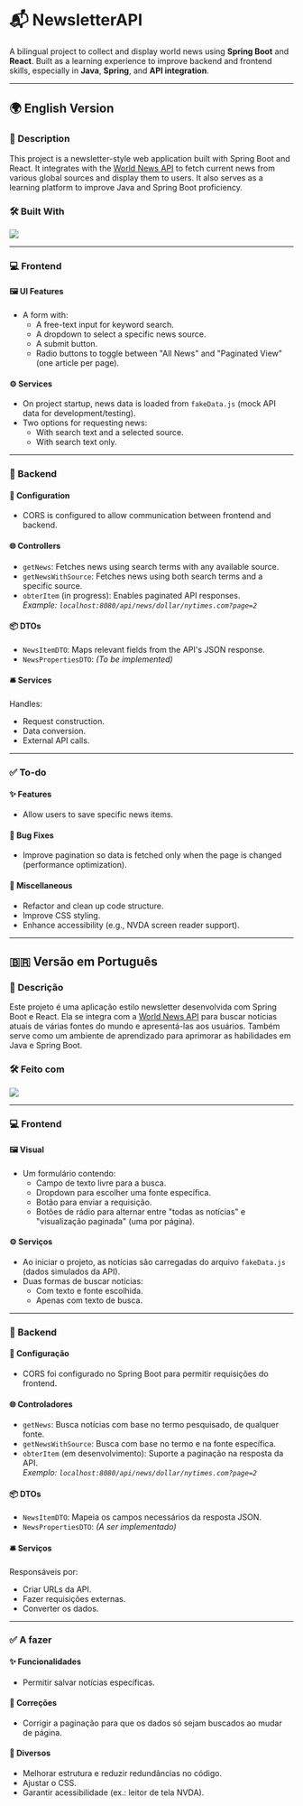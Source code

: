 # 📬 NewsletterAPI

A bilingual project to collect and display world news using **Spring Boot** and **React**. Built as a learning experience to improve backend and frontend skills, especially in **Java**, **Spring**, and **API integration**.

---

## 🌍 English Version

### 📖 Description

This project is a newsletter-style web application built with Spring Boot and React. It integrates with the [World News API](https://worldnewsapi.com) to fetch current news from various global sources and display them to users. It also serves as a learning platform to improve Java and Spring Boot proficiency.

### 🛠️ Built With
<img src="https://skillicons.dev/icons?i=react,spring"/>

---

### 💻 Frontend

#### 🖼️ UI Features
- A form with:
  - A free-text input for keyword search.
  - A dropdown to select a specific news source.
  - A submit button.
  - Radio buttons to toggle between "All News" and "Paginated View" (one article per page).

#### ⚙️ Services
- On project startup, news data is loaded from `fakeData.js` (mock API data for development/testing).
- Two options for requesting news:
  - With search text and a selected source.
  - With search text only.

---

### 🧩 Backend

#### 🔧 Configuration
- CORS is configured to allow communication between frontend and backend.

#### 🌐 Controllers
- `getNews`: Fetches news using search terms with any available source.
- `getNewsWithSource`: Fetches news using both search terms and a specific source.
- `obterItem` (in progress): Enables paginated API responses.  
  _Example: `localhost:8080/api/news/dollar/nytimes.com?page=2`_

#### 📦 DTOs
- `NewsItemDTO`: Maps relevant fields from the API's JSON response.
- `NewsPropertiesDTO`: *(To be implemented)*

#### 🛎️ Services
Handles:
- Request construction.
- Data conversion.
- External API calls.

---

### ✅ To-do

#### ✨ Features
- Allow users to save specific news items.

#### 🐞 Bug Fixes
- Improve pagination so data is fetched only when the page is changed (performance optimization).

#### 🧹 Miscellaneous
- Refactor and clean up code structure.
- Improve CSS styling.
- Enhance accessibility (e.g., NVDA screen reader support).

---

## 🇧🇷 Versão em Português

### 📖 Descrição

Este projeto é uma aplicação estilo newsletter desenvolvida com Spring Boot e React. Ela se integra com a [World News API](https://worldnewsapi.com) para buscar notícias atuais de várias fontes do mundo e apresentá-las aos usuários. Também serve como um ambiente de aprendizado para aprimorar as habilidades em Java e Spring Boot.

### 🛠️ Feito com
<img src="https://skillicons.dev/icons?i=react,spring"/>

---

### 💻 Frontend

#### 🖼️ Visual
- Um formulário contendo:
  - Campo de texto livre para a busca.
  - Dropdown para escolher uma fonte específica.
  - Botão para enviar a requisição.
  - Botões de rádio para alternar entre "todas as notícias" e "visualização paginada" (uma por página).

#### ⚙️ Serviços
- Ao iniciar o projeto, as notícias são carregadas do arquivo `fakeData.js` (dados simulados da API).
- Duas formas de buscar notícias:
  - Com texto e fonte escolhida.
  - Apenas com texto de busca.

---

### 🧩 Backend

#### 🔧 Configuração
- CORS foi configurado no Spring Boot para permitir requisições do frontend.

#### 🌐 Controladores
- `getNews`: Busca notícias com base no termo pesquisado, de qualquer fonte.
- `getNewsWithSource`: Busca com base no termo e na fonte específica.
- `obterItem` (em desenvolvimento): Suporte a paginação na resposta da API.  
  _Exemplo: `localhost:8080/api/news/dollar/nytimes.com?page=2`_

#### 📦 DTOs
- `NewsItemDTO`: Mapeia os campos necessários da resposta JSON.
- `NewsPropertiesDTO`: *(A ser implementado)*

#### 🛎️ Serviços
Responsáveis por:
- Criar URLs da API.
- Fazer requisições externas.
- Converter os dados.

---

### ✅ A fazer

#### ✨ Funcionalidades
- Permitir salvar notícias específicas.

#### 🐞 Correções
- Corrigir a paginação para que os dados só sejam buscados ao mudar de página.

#### 🧹 Diversos
- Melhorar estrutura e reduzir redundâncias no código.
- Ajustar o CSS.
- Garantir acessibilidade (ex.: leitor de tela NVDA).
